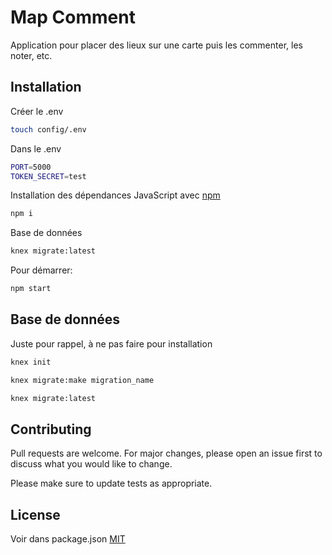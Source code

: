 # Map Comment

Application pour placer des lieux sur une carte puis les commenter, les noter, etc.

## Installation

Créer le .env

```bash
touch config/.env
```

Dans le .env
```bash
PORT=5000
TOKEN_SECRET=test
```

Installation des dépendances JavaScript avec [npm](https://www.npmjs.com/)

```bash
npm i
```

Base de données

```bash
knex migrate:latest
```

Pour démarrer:
```bash
npm start
```

## Base de données

Juste pour rappel, à ne pas faire pour installation

```bash
knex init
```

```bash
knex migrate:make migration_name 
```

```bash
knex migrate:latest
```

## Contributing
Pull requests are welcome. For major changes, please open an issue first to discuss what you would like to change.

Please make sure to update tests as appropriate.

## License
Voir dans package.json
[MIT](https://choosealicense.com/licenses/mit/)